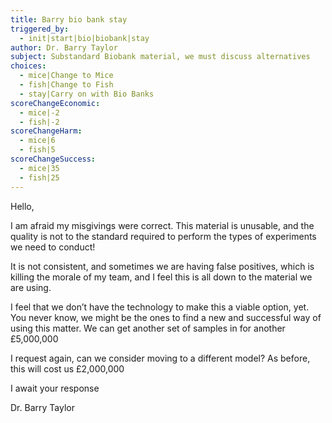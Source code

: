 ```yaml
---
title: Barry bio bank stay
triggered_by:
  - init|start|bio|biobank|stay
author: Dr. Barry Taylor
subject: Substandard Biobank material, we must discuss alternatives
choices:
  - mice|Change to Mice
  - fish|Change to Fish
  - stay|Carry on with Bio Banks
scoreChangeEconomic:
  - mice|-2
  - fish|-2
scoreChangeHarm:
  - mice|6
  - fish|5
scoreChangeSuccess:
  - mice|35
  - fish|25
---
```


Hello,

I am afraid my misgivings were correct. This material is unusable, and the quality is not to the standard required to perform the types of experiments we need to conduct!

It is not consistent, and sometimes we are having false positives, which is killing the morale of my team, and I feel this is all down to the material we are using.

I feel that we don’t have the technology to make this a viable option, yet. You never know, we might be the ones to find a new and successful way of using this matter. We can get another set of samples in for another £5,000,000

I request again, can we consider moving to a different model? As before, this will cost us £2,000,000

I await your response

Dr. Barry Taylor
